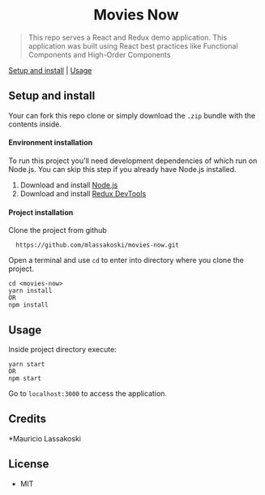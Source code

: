 <h1 align="center">Movies Now</h1>

>This repo serves a  React and Redux demo application. This application was built using 
>React best practices like Functional Components and High-Order Components 

[Setup and install](#setup-and-install) | [Usage](#usage) 

## Setup and install

Your can fork this repo clone or simply download the `.zip` bundle with the contents inside.

#### Environment installation

To run this project you'll need development dependencies of which run on Node.js. You can skip this step if you already have Node.js installed. 

1. Download and install [Node.js](https://nodejs.org/en/download/) 
2. Download and install [Redux DevTools](https://chrome.google.com/webstore/detail/redux-devtools/lmhkpmbekcpmknklioeibfkpmmfibljd?hl=en)

#### Project installation

 Clone the project from github
```
  https://github.com/mlassakoski/movies-now.git
```
Open a terminal and use `cd` to enter into directory where you clone the project.
```
cd <movies-now>
yarn install
OR
npm install
```

## Usage 

Inside project directory execute:
```
yarn start 
OR
npm start
```
Go to `localhost:3000` to access the application.


## Credits

*Mauricio Lassakoski

## License

* MIT
